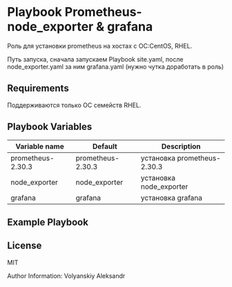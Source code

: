 Playbook Prometheus-node_exporter & grafana
=========

Роль для установки prometheus на хостах с ОС:CentOS, RHEL.

Путь запуска, сначала запускаем Playbook site.yaml, после node_exporter.yaml за ним grafana.yaml (нужно чутка доработать в роль)

Requirements
------------

Поддерживаются только ОС семейств RHEL.

Playbook Variables
--------------

| Variable name | Default | Description |
|-----------------------|----------|-------------------------|
| prometheus-2.30.3 | prometheus-2.30.3 | установка prometheus-2.30.3 |
| node_exporter | node_exporter | установка node_exporter |
| grafana | grafana | установка grafana |

Example Playbook
----------------


License
-------

MIT

Author Information: Volyanskiy Aleksandr

